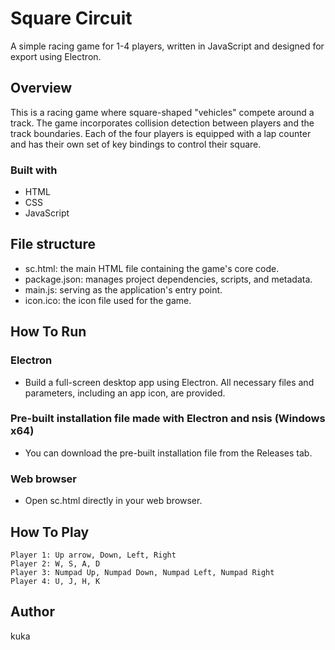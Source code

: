 # Square Circuit
A simple racing game for 1-4 players, written in JavaScript and designed for export using Electron.

## Overview
This is a racing game where square-shaped "vehicles" compete around a track. The game incorporates collision detection between players and the track boundaries. Each of the four players is equipped with a lap counter and has their own set of key bindings to control their square.

### Built with
- HTML
- CSS
- JavaScript

## File structure
- sc.html: the main HTML file containing the game's core code.
- package.json: manages project dependencies, scripts, and metadata.
- main.js: serving as the application's entry point.
- icon.ico: the icon file used for the game.

## How To Run
### Electron
- Build a full-screen desktop app using Electron. All necessary files and parameters, including an app icon, are provided.

### Pre-built installation file made with Electron and nsis (Windows x64)
- You can download the pre-built installation file from the Releases tab.

### Web browser
- Open sc.html directly in your web browser.

## How To Play
    Player 1: Up arrow, Down, Left, Right
    Player 2: W, S, A, D
    Player 3: Numpad Up, Numpad Down, Numpad Left, Numpad Right
    Player 4: U, J, H, K

## Author
kuka
